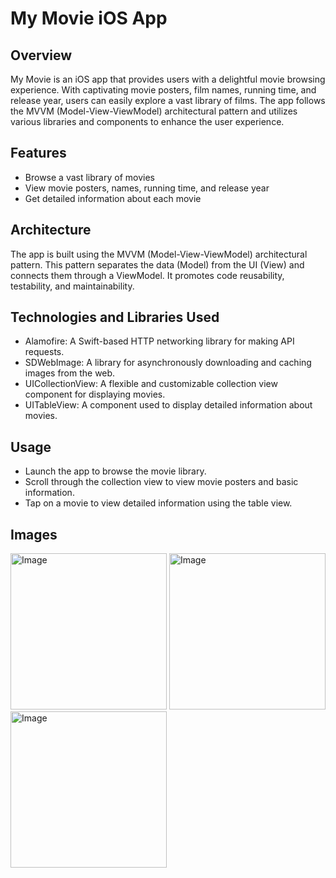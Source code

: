 # My Movie iOS App

## Overview

My Movie is an iOS app that provides users with a delightful movie browsing experience. With captivating movie posters, film names, running time, and release year, users can easily explore a vast library of films. The app follows the MVVM (Model-View-ViewModel) architectural pattern and utilizes various libraries and components to enhance the user experience.

## Features

* Browse a vast library of movies
* View movie posters, names, running time, and release year
* Get detailed information about each movie

## Architecture

The app is built using the MVVM (Model-View-ViewModel) architectural pattern. This pattern separates the data (Model) from the UI (View) and connects them through a ViewModel. It promotes code reusability, testability, and maintainability.

## Technologies and Libraries Used

* Alamofire: A Swift-based HTTP networking library for making API requests.
* SDWebImage: A library for asynchronously downloading and caching images from the web.
* UICollectionView: A flexible and customizable collection view component for displaying movies.
* UITableView: A component used to display detailed information about movies.

## Usage

* Launch the app to browse the movie library.
* Scroll through the collection view to view movie posters and basic information.
* Tap on a movie to view detailed information using the table view.

## Images

<img src="https://github.com/muradfarhat/My-Movie-App/assets/92052407/804f49b6-8856-4e01-ab40-06cfe91ae85b" alt="Image" width="250" />
<img src="https://github.com/muradfarhat/My-Movie-App/assets/92052407/c20a4049-185e-4f45-9724-debc9ab5d4a7" alt="Image" width="250" />
<img src="https://github.com/muradfarhat/My-Movie-App/assets/92052407/d85dcab1-5438-4d6a-a58a-0b8c753211e7" alt="Image" width="250" />
